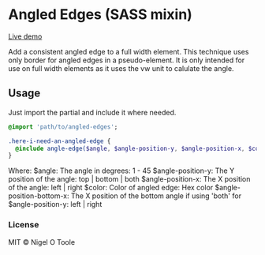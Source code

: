 # Angled Edges (SASS mixin)

[Live demo](http://nigelotoole.github.io/angled-edges/)

Add a consistent angled edge to a full width element.
This technique uses only border for angled edges in a pseudo-element.
It is only intended for use on full width elements as it uses the vw unit to calulate the angle.


## Usage

Just import the partial and include it where needed.
```sass
@import 'path/to/angled-edges';

.here-i-need-an-angled-edge {
  @include angle-edge($angle, $angle-position-y, $angle-position-x, $color, $angle-position-bottom-x);
}
```
Where:
$angle: The angle in degrees: 1 - 45
$angle-position-y: The Y position of the angle: top | bottom | both
$angle-position-x: The X position of the angle: left | right
$color: Color of angled edge: Hex color
$angle-position-bottom-x: The X position of the bottom angle if using 'both' for $angle-position-y: left | right

### License
MIT © Nigel O Toole
